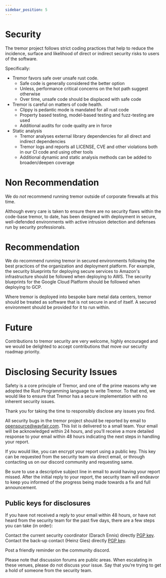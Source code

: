 ```yaml
---
sidebar_position: 5
---
```


# Security

The tremor project follows strict coding practices that help to reduce the incidence,
surface and likelihood of direct or indirect security risks to users of the software.

Specifically:

- Tremor favors safe over unsafe rust code.
  - Safe code is generally considered the better option
  - Unless, performance critical concerns on the hot path suggest otherwise
  - Over time, unsafe code should be displaced with safe code
- Tremor is careful on matters of code health.
  - Clippy is pedantic mode is mandated for all rust code
  - Property based testing, model-based testing and fuzz-testing are used
  - Additional audits for code quality are in force
- Static analysis
  - Tremor analyses external library dependencies for all direct and indirect dependencies
  - Tremor logs and reports all LICENSE, CVE and other violations both in our CI code and using other tools
  - Additional dynamic and static analysis methods can be added to broaden/deepen coverage

# Non Recommendation

We do _not_ recommend running tremor outside of corporate firewalls at this time.

Although every care is taken to ensure there are no security flaws within the code-base
tremor, to date, has been designed with deployment in secure, well-defended environments
with active intrusion detection and defenses run by security professionals.

# Recommendation

We do recommend running tremor in secured environments following the best practices of
the organization and deployment platform. For example, the security blueprints for deploying
secure services to Amazon's infrastructure should be followed when deploying to AWS. The
security blueprints for the Google Cloud Platform should be followed when deploying to GCP.

Where tremor is deployed into bespoke bare metal data centers, tremor should be treated as
software that is not secure in and of itself. A secured environment should be provided for
it to run within.

# Future

Contributions to tremor security are very welcome, highly encouraged and we would be
delighted to accept contributions that move our security roadmap priority.

# Disclosing Security Issues

Safety is a core principle of Tremor, and one of the prime reasons why we adopted the
Rust Programming language to write Tremor. To that end, we would like to ensure that
Tremor has a secure implementation with no inherent security issues.

Thank you for taking the time to responsibly disclose any issues you find.

All security bugs in the tremor project should be reported by email to <a href="mailto:opensource@wayfair.com">opensource@wayfair.com</a>. This list is delivered to a small team. Your email will be acknowledged within 24 hours, and you’ll receive a more detailed response to your email within 48 hours indicating the next steps in handling your report.

If you would like, you can encrypt your report using a public key. This key can be requested from the security
team via direct email, or through contacting us on our discord community and requesting same.

Be sure to use a descriptive subject line in email to avoid having your report missed. After the initial reply
to your report, the security team will endeavor to keep you informed of the progress being made towards a fix
and full announcement.

## Public keys for disclosures

If you have not received a reply to your email within 48 hours, or have not heard from the security team for the past five days, there are a few steps you can take (in order):

Contact the current security coordinator (Darach Ennis) directly [PGP key](https://pgp.mit.edu/pks/lookup?op=get&search=0x962FAC01B6989EBB).
Contact the back-up contact (Heinz Gies) directly [PGP key](https://keys.openpgp.org/vks/v1/by-fingerprint/71C9D7794FCEAC9D77AC4F6FE21BB9BD3F38481E).

Post a friendly reminder on the community discord.

Please note that discussion forums are public areas. When escalating in these venues, please do not
discuss your issue. Say that you’re trying to get a hold of someone from the security team.

